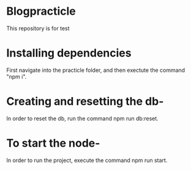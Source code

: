 # Blogpracticle
This repository is for test

# Installing dependencies
First navigate into the practicle folder, and then exectute the command "npm i".

# Creating and resetting the db-
In order to reset the db, run the command npm run db:reset.

# To start the node-
In order to run the project, execute the command npm run start.
